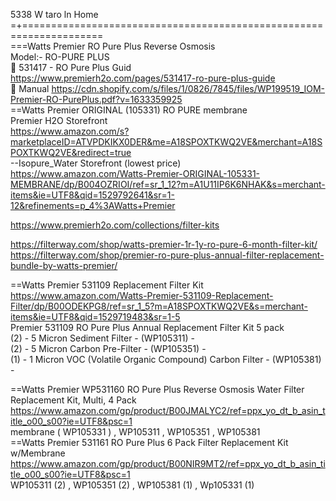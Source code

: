 

5338 W taro ln Home =+====================================================================    
===Watts Premier RO Pure Plus Reverse Osmosis      
Model:- RO-PURE PLUS    
🔘 531417 - RO Pure Plus  Guid   
https://www.premierh2o.com/pages/531417-ro-pure-plus-guide     
🔘 Manual 
https://cdn.shopify.com/s/files/1/0826/7845/files/WP199519_IOM-Premier-RO-PurePlus.pdf?v=1633359925    
==Watts Premier ORIGINAL (105331) RO PURE membrane   
Premier H2O Storefront      
https://www.amazon.com/s?marketplaceID=ATVPDKIKX0DER&me=A18SPOXTKWQ2VE&merchant=A18SPOXTKWQ2VE&redirect=true   
--Isopure_Water Storefront   (lowest price)    
https://www.amazon.com/Watts-Premier-ORIGINAL-105331-MEMBRANE/dp/B004OZRIOI/ref=sr_1_12?m=A1U11IP6K6NHAK&s=merchant-items&ie=UTF8&qid=1529792641&sr=1-12&refinements=p_4%3AWatts+Premier

https://www.premierh2o.com/collections/filter-kits  

https://filterway.com/shop/watts-premier-1r-1y-ro-pure-6-month-filter-kit/   
https://filterway.com/shop/premier-ro-pure-plus-annual-filter-replacement-bundle-by-watts-premier/    


==Watts Premier 531109 Replacement Filter Kit   
https://www.amazon.com/Watts-Premier-531109-Replacement-Filter/dp/B00ODEKPG8/ref=sr_1_5?m=A18SPOXTKWQ2VE&s=merchant-items&ie=UTF8&qid=1529719483&sr=1-5   
Premier 531109 RO Pure Plus Annual Replacement Filter Kit  5 pack   
(2) - 5 Micron Sediment Filter - (WP105311) -   
(2) - 5 Micron Carbon Pre-Filter - (WP105351) -   
(1) - 1 Micron VOC (Volatile Organic Compound) Carbon Filter - (WP105381) -    

==Watts Premier WP531160 RO Pure Plus Reverse Osmosis Water Filter Replacement Kit, Multi, 4 Pack   
https://www.amazon.com/gp/product/B00JMALYC2/ref=ppx_yo_dt_b_asin_title_o00_s00?ie=UTF8&psc=1   
membrane (  WP105331  ) , WP105311 , WP105351 , WP105381   
==Watts Premier 531161 RO Pure Plus 6 Pack Filter Replacement Kit w/Membrane   
https://www.amazon.com/gp/product/B00NIR9MT2/ref=ppx_yo_dt_b_asin_title_o00_s00?ie=UTF8&psc=1   
WP105311 (2) , WP105351 (2) , WP105381 (1) , Wp105331 (1)   
